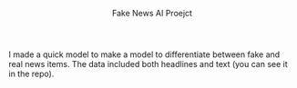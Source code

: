 <header>

Fake News AI Proejct

</header>

I made a quick model to make a model to differentiate between fake and real news items. The data included both headlines and text (you can see it in the repo).
